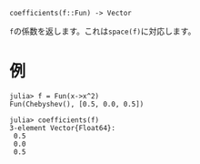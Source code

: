 ```
coefficients(f::Fun) -> Vector
```

`f`の係数を返します。これは`space(f)`に対応します。

# 例

```jldoctest
julia> f = Fun(x->x^2)
Fun(Chebyshev(), [0.5, 0.0, 0.5])

julia> coefficients(f)
3-element Vector{Float64}:
 0.5
 0.0
 0.5
```
